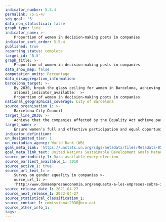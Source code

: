 ```yaml
---
indicator_number: 5.5.4
permalink: /5-5-4/
sdg_goal: '5'
data_non_statistical: false
graph_type: line
indicator_name: >-
    Proportion of women in decision-making posts in companies
indicator_sort_order: 5-5-4
published: true
reporting_status: complete
target_id: '5.5'
graph_title: >-
    Proportion of women in decision-making posts in companies
data_show_map: false
computation_units: Percentage
data_disaggregation_information:
barcelona_target: >-
    By 2030, break the glass ceiling for women in Barcelona, achieving parity in political, economic and social representation and leadership posts>-
    ational_indicator_available:  >-
	Proportion of women in decision-making posts in companies
national_geographical_coverage: City of Barcelona
source_organisation_1: >-
    Barcelona City Council
target_line_2030: >-
    Achieve that the companies affected by the Equality Act achieve parity in their management boards and executive structure. Target value 2030: Over 40.0%
target_name: >-
    Ensure women’s full and effective participation and equal opportunities for leadership at all levels of decision-making in political, economic and public life
indicator_definition:
un_designated_tier: 1
un_custodian_agency: World Bank (WB)
goal_meta_link: 'https://unstats.un.org/sdgs/metadata/files/Metadata-05-05-02.pdf'
goal_meta_link_text: United Nations Sustainable Development Goals Metadata (pdf 894kB)
source_periodicity_1: Data available every election
source_earliest_available_1: 2018
source_active_1: true
source_url_text_1: >-
    Survey on gender equality in companies >-
    ource_url_1: >-
	'http://www.donaempresaeconomia.org/enquesta-a-les-empreses-sobre-igualtat-de-genere/'
source_release_date_1: 2021-04-27
source_next_release_1: 2022-04-27
source_statistical_classification_1: 
source_contact_1: comissionat2030@bcn.cat
source_other_info_1:
tags:
---
```

